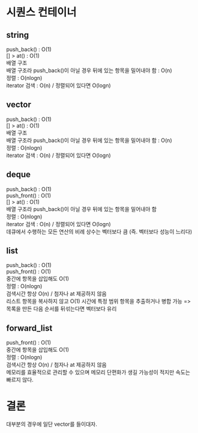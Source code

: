 # 시퀀스 컨테이너  

## string   
push_back() : O(1)     
[] > at() : O(1)  
배열 구조   
배열 구조라 push_back()이 아닐 경우 뒤에 있는 항목을 밀어내야 함 : O(n)  
정렬 : O(nlogn)  
iterator 검색 : O(n) / 정렬되어 있다면 O(logn)    

## vector   
push_back() : O(1)      
[] > at() : O(1)   
배열 구조   
배열 구조라 push_back()이 아닐 경우 뒤에 있는 항목을 밀어내야 함 : O(n)   
정렬 : O(nlogn)  
iterator 검색 : O(n) / 정렬되어 있다면 O(logn)   

## deque    
push_back() : O(1)   
push_front() : O(1)  
[] > at() : O(1)  
배열 구조라 push_back()이 아닐 경우 뒤에 있는 항목을 밀어내야 함   
정렬 : O(nlogn)  
iterator 검색 : O(n) / 정렬되어 있다면 O(logn)   
데큐에서 수행하는 모든 연산의 비례 상수는 벡터보다 큼 (즉. 벡터보다 성능이 느리다)   

## list  
push_back() : O(1)   
push_front() : O(1)  
중간에 항목을 삽입해도 O(1)  
정렬 : O(nlogn)  
검색시간 항상 O(n) / 첨자나 at 제공하지 않음   
리스트 항목을 복사하지 않고 O(1) 시간에 특정 범위 항목을 추출하거나 병합 가능 => 목록을 만든 다음 순서를   뒤섞는다면 벡터보다 유리   

## forward_list  
push_front() : O(1)     
중간에 항목을 삽입해도 O(1)  
정렬 : O(nlogn)    
검색시간 항상 O(n) / 첨자나 at 제공하지 않음   
메모리를 효율적으로 관리할 수 있으며 메모리 단편화가 생길 가능성이 적지만 속도는 빠르지 않다.  

# 결론  
대부분의 경우에 일단 vector를 들이대자.   